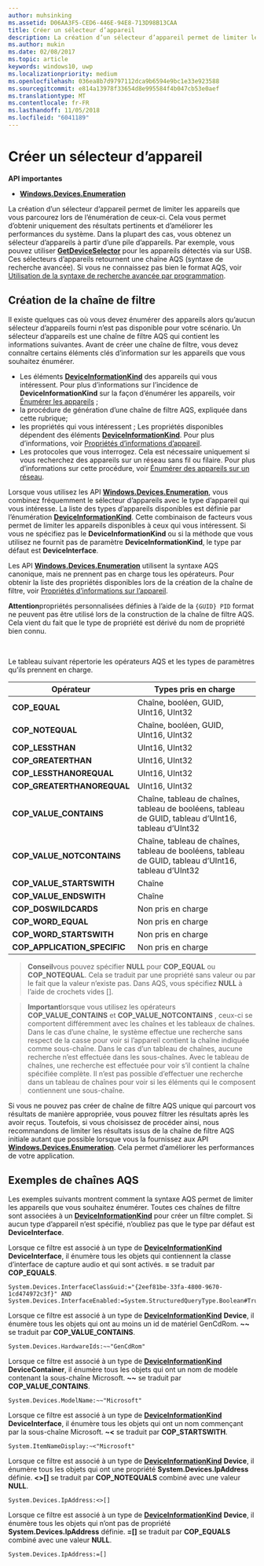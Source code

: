 ```yaml
---
author: muhsinking
ms.assetid: D06AA3F5-CED6-446E-94E8-713D98B13CAA
title: Créer un sélecteur d’appareil
description: La création d’un sélecteur d’appareil permet de limiter les appareils que vous parcourez lors de l’énumération de ceux-ci.
ms.author: mukin
ms.date: 02/08/2017
ms.topic: article
keywords: windows10, uwp
ms.localizationpriority: medium
ms.openlocfilehash: 036ea8b7d9797112dca9b6594e9bc1e33e923588
ms.sourcegitcommit: e814a13978f33654d8e995584f4b047cb53e0aef
ms.translationtype: MT
ms.contentlocale: fr-FR
ms.lasthandoff: 11/05/2018
ms.locfileid: "6041189"
---
```

# <a name="build-a-device-selector"></a>Créer un sélecteur d’appareil



**API importantes**

- [**Windows.Devices.Enumeration**](https://docs.microsoft.com/en-us/uwp/api/Windows.Devices.Enumeration)

La création d’un sélecteur d’appareil permet de limiter les appareils que vous parcourez lors de l’énumération de ceux-ci. Cela vous permet d’obtenir uniquement des résultats pertinents et d’améliorer les performances du système. Dans la plupart des cas, vous obtenez un sélecteur d’appareils à partir d’une pile d’appareils. Par exemple, vous pouvez utiliser [**GetDeviceSelector**](https://msdn.microsoft.com/library/windows/apps/Dn264015) pour les appareils détectés via sur USB. Ces sélecteurs d’appareils retournent une chaîne AQS (syntaxe de recherche avancée). Si vous ne connaissez pas bien le format AQS, voir [Utilisation de la syntaxe de recherche avancée par programmation](https://msdn.microsoft.com/library/windows/desktop/Bb266512).

## <a name="building-the-filter-string"></a>Création de la chaîne de filtre

Il existe quelques cas où vous devez énumérer des appareils alors qu’aucun sélecteur d’appareils fourni n’est pas disponible pour votre scénario. Un sélecteur d’appareils est une chaîne de filtre AQS qui contient les informations suivantes. Avant de créer une chaîne de filtre, vous devez connaître certains éléments clés d’information sur les appareils que vous souhaitez énumérer.

-   Les éléments [**DeviceInformationKind**](https://msdn.microsoft.com/library/windows/apps/Dn948991) des appareils qui vous intéressent. Pour plus d’informations sur l’incidence de **DeviceInformationKind** sur la façon d’énumérer les appareils, voir [Énumérer les appareils](enumerate-devices.md) ;
-   la procédure de génération d’une chaîne de filtre AQS, expliquée dans cette rubrique;
-   les propriétés qui vous intéressent ; Les propriétés disponibles dépendent des éléments [**DeviceInformationKind**](https://msdn.microsoft.com/library/windows/apps/Dn948991). Pour plus d’informations, voir [Propriétés d’informations d’appareil](device-information-properties.md).
-   Les protocoles que vous interrogez. Cela est nécessaire uniquement si vous recherchez des appareils sur un réseau sans fil ou filaire. Pour plus d’informations sur cette procédure, voir [Énumérer des appareils sur un réseau](enumerate-devices-over-a-network.md).

Lorsque vous utilisez les API [**Windows.Devices.Enumeration**](https://msdn.microsoft.com/library/windows/apps/BR225459), vous combinez fréquemment le sélecteur d’appareils avec le type d’appareil qui vous intéresse. La liste des types d’appareils disponibles est définie par l’énumération [**DeviceInformationKind**](https://msdn.microsoft.com/library/windows/apps/Dn948991). Cette combinaison de facteurs vous permet de limiter les appareils disponibles à ceux qui vous intéressent. Si vous ne spécifiez pas le **DeviceInformationKind** ou si la méthode que vous utilisez ne fournit pas de paramètre **DeviceInformationKind**, le type par défaut est **DeviceInterface**.

Les API [**Windows.Devices.Enumeration**](https://msdn.microsoft.com/library/windows/apps/BR225459) utilisent la syntaxe AQS canonique, mais ne prennent pas en charge tous les opérateurs. Pour obtenir la liste des propriétés disponibles lors de la création de la chaîne de filtre, voir [Propriétés d’informations sur l’appareil](device-information-properties.md).

**Attention**propriétés personnalisées définies à l’aide de la `{GUID} PID` format ne peuvent pas être utilisé lors de la construction de la chaîne de filtre AQS. Cela vient du fait que le type de propriété est dérivé du nom de propriété bien connu.

 

Le tableau suivant répertorie les opérateurs AQS et les types de paramètres qu’ils prennent en charge.

| Opérateur                       | Types pris en charge                                                             |
|--------------------------------|-----------------------------------------------------------------------------|
| **COP\_EQUAL**                 | Chaîne, booléen, GUID, UInt16, UInt32                                       |
| **COP\_NOTEQUAL**              | Chaîne, booléen, GUID, UInt16, UInt32                                       |
| **COP\_LESSTHAN**              | UInt16, UInt32                                                              |
| **COP\_GREATERTHAN**           | UInt16, UInt32                                                              |
| **COP\_LESSTHANOREQUAL**       | UInt16, UInt32                                                              |
| **COP\_GREATERTHANOREQUAL**    | UInt16, UInt32                                                              |
| **COP\_VALUE\_CONTAINS**       | Chaîne, tableau de chaînes, tableau de booléens, tableau de GUID, tableau d’UInt16, tableau d’UInt32 |
| **COP\_VALUE\_NOTCONTAINS**    | Chaîne, tableau de chaînes, tableau de booléens, tableau de GUID, tableau d’UInt16, tableau d’UInt32 |
| **COP\_VALUE\_STARTSWITH**     | Chaîne                                                                      |
| **COP\_VALUE\_ENDSWITH**       | Chaîne                                                                      |
| **COP\_DOSWILDCARDS**          | Non pris en charge                                                               |
| **COP\_WORD\_EQUAL**           | Non pris en charge                                                               |
| **COP\_WORD\_STARTSWITH**      | Non pris en charge                                                               |
| **COP\_APPLICATION\_SPECIFIC** | Non pris en charge                                                               |


> **Conseil**vous pouvez spécifier **NULL** pour **COP\_EQUAL** ou **COP\_NOTEQUAL**. Cela se traduit par une propriété sans valeur ou par le fait que la valeur n’existe pas. Dans AQS, vous spécifiez **NULL** à l’aide de crochets vides \[\].

> **Important**lorsque vous utilisez les opérateurs **COP\_VALUE\_CONTAINS** et **COP\_VALUE\_NOTCONTAINS** , ceux-ci se comportent différemment avec les chaînes et les tableaux de chaînes. Dans le cas d’une chaîne, le système effectue une recherche sans respect de la casse pour voir si l’appareil contient la chaîne indiquée comme sous-chaîne. Dans le cas d’un tableau de chaînes, aucune recherche n’est effectuée dans les sous-chaînes. Avec le tableau de chaînes, une recherche est effectuée pour voir s’il contient la chaîne spécifiée complète. Il n’est pas possible d’effectuer une recherche dans un tableau de chaînes pour voir si les éléments qui le composent contiennent une sous-chaîne.

Si vous ne pouvez pas créer de chaîne de filtre AQS unique qui parcourt vos résultats de manière appropriée, vous pouvez filtrer les résultats après les avoir reçus. Toutefois, si vous choisissez de procéder ainsi, nous recommandons de limiter les résultats issus de la chaîne de filtre AQS initiale autant que possible lorsque vous la fournissez aux API [**Windows.Devices.Enumeration**](https://msdn.microsoft.com/library/windows/apps/BR225459). Cela permet d’améliorer les performances de votre application.

## <a name="aqs-string-examples"></a>Exemples de chaînes AQS

Les exemples suivants montrent comment la syntaxe AQS permet de limiter les appareils que vous souhaitez énumérer. Toutes ces chaînes de filtre sont associées à un [**DeviceInformationKind**](https://msdn.microsoft.com/library/windows/apps/Dn948991) pour créer un filtre complet. Si aucun type d’appareil n’est spécifié, n’oubliez pas que le type par défaut est **DeviceInterface**.

Lorsque ce filtre est associé à un type de [**DeviceInformationKind**](https://msdn.microsoft.com/library/windows/apps/Dn948991) **DeviceInterface**, il énumère tous les objets qui contiennent la classe d’interface de capture audio et qui sont activés. **=** se traduit par **COP\_EQUALS**.

``` syntax
System.Devices.InterfaceClassGuid:="{2eef81be-33fa-4800-9670-1cd474972c3f}" AND
System.Devices.InterfaceEnabled:=System.StructuredQueryType.Boolean#True
```

Lorsque ce filtre est associé à un type de [**DeviceInformationKind**](https://msdn.microsoft.com/library/windows/apps/Dn948991) **Device**, il énumère tous les objets qui ont au moins un id de matériel GenCdRom. **~~** se traduit par **COP\_VALUE\_CONTAINS**.

``` syntax
System.Devices.HardwareIds:~~"GenCdRom"
```

Lorsque ce filtre est associé à un type de [**DeviceInformationKind**](https://msdn.microsoft.com/library/windows/apps/Dn948991) **DeviceContainer**, il énumère tous les objets qui ont un nom de modèle contenant la sous-chaîne Microsoft. **~~** se traduit par **COP\_VALUE\_CONTAINS**.

``` syntax
System.Devices.ModelName:~~"Microsoft"
```

Lorsque ce filtre est associé à un type de [**DeviceInformationKind**](https://msdn.microsoft.com/library/windows/apps/Dn948991) **DeviceInterface**, il énumère tous les objets qui ont un nom commençant par la sous-chaîne Microsoft. **~&lt;** se traduit par **COP\_STARTSWITH**.

``` syntax
System.ItemNameDisplay:~<"Microsoft"
```

Lorsque ce filtre est associé à un type de [**DeviceInformationKind**](https://msdn.microsoft.com/library/windows/apps/Dn948991) **Device**, il énumère tous les objets qui ont une propriété **System.Devices.IpAddress** définie. **&lt;&gt;\[\]** se traduit par **COP\_NOTEQUALS** combiné avec une valeur **NULL**.

``` syntax
System.Devices.IpAddress:<>[]
```

Lorsque ce filtre est associé à un type de [**DeviceInformationKind**](https://msdn.microsoft.com/library/windows/apps/Dn948991) **Device**, il énumère tous les objets qui n’ont pas de propriété **System.Devices.IpAddress** définie. **=\[\]** se traduit par **COP\_EQUALS** combiné avec une valeur **NULL**.

``` syntax
System.Devices.IpAddress:=[]
```

 

 
